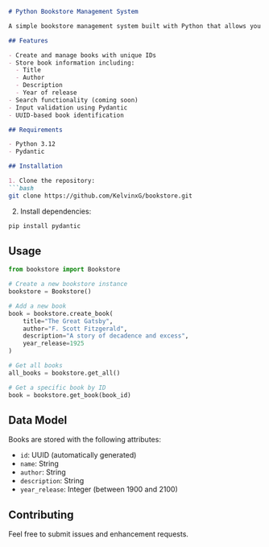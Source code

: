 
```markdown:README.md
# Python Bookstore Management System

A simple bookstore management system built with Python that allows you to manage and search through a collection of books.

## Features

- Create and manage books with unique IDs
- Store book information including:
  - Title
  - Author
  - Description
  - Year of release
- Search functionality (coming soon)
- Input validation using Pydantic
- UUID-based book identification

## Requirements

- Python 3.12
- Pydantic

## Installation

1. Clone the repository:
```bash
git clone https://github.com/KelvinxG/bookstore.git
```

2. Install dependencies:
```bash
pip install pydantic
```

## Usage

```python
from bookstore import Bookstore

# Create a new bookstore instance
bookstore = Bookstore()

# Add a new book
book = bookstore.create_book(
    title="The Great Gatsby",
    author="F. Scott Fitzgerald",
    description="A story of decadence and excess",
    year_release=1925
)

# Get all books
all_books = bookstore.get_all()

# Get a specific book by ID
book = bookstore.get_book(book_id)
```

## Data Model

Books are stored with the following attributes:
- `id`: UUID (automatically generated)
- `name`: String
- `author`: String
- `description`: String
- `year_release`: Integer (between 1900 and 2100)

## Contributing

Feel free to submit issues and enhancement requests.

